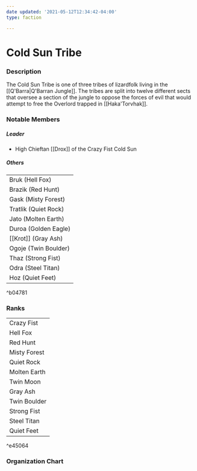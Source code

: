 ```yaml
---
date updated: '2021-05-12T12:34:42-04:00'
type: faction

---
```


# Cold Sun Tribe

### Description

The Cold Sun Tribe is one of three tribes of lizardfolk living in the [[Q'Barra|Q'Barran Jungle]]. The tribes are split into twelve different sects that oversee a section of the jungle to oppose the forces of evil that would attempt to free the Overlord trapped in [[Haka'Torvhak]].

### Notable Members

##### Leader

- High Chieftan [[Drox]] of the Crazy Fist Cold Sun

##### Others

|                      |
| -------------------- |
| Bruk (Hell Fox)      |
| Brazik (Red Hunt)    |
| Gask (Misty Forest)  |
| Tratlik (Quiet Rock) |
| Jato (Molten Earth)  |
| Duroa (Golden Eagle)    |
| [[Krot]] (Gray Ash)    |
| Ogoje (Twin Boulder) |
| Thaz (Strong Fist)   |
| Odra (Steel Titan)   |
| Hoz (Quiet Feet)     |

^b04781

###

### Ranks

|              |
| ------------ |
| Crazy Fist   |
| Hell Fox     |
| Red Hunt     |
| Misty Forest |
| Quiet Rock   |
| Molten Earth |
| Twin Moon    |
| Gray Ash     |
| Twin Boulder |
| Strong Fist  |
| Steel Titan  |
| Quiet Feet   |

^e45064

### Organization Chart
